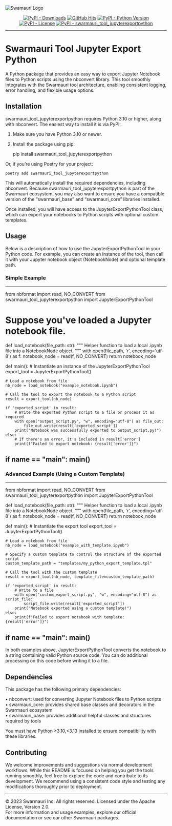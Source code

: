 
![Swamauri Logo](https://res.cloudinary.com/dbjmpekvl/image/upload/v1730099724/Swarmauri-logo-lockup-2048x757_hww01w.png)

<p align="center">
    <a href="https://pypi.org/project/swarmauri_tool_jupyterexportpython/">
        <img src="https://img.shields.io/pypi/dm/swarmauri_tool_jupyterexportpython" alt="PyPI - Downloads"/></a>
    <a href="https://github.com/swarmauri/swarmauri-sdk/blob/master/pkgs/community/swarmauri_tool_jupyterexportpython/README.md">
        <img src="https://hits.seeyoufarm.com/api/count/incr/badge.svg?url=https://github.com/swarmauri/swarmauri-sdk/pkgs/community/swarmauri_tool_jupyterexportpython/README.md&count_bg=%2379C83D&title_bg=%23555555&icon=&icon_color=%23E7E7E7&title=hits&edge_flat=false" alt="GitHub Hits"/></a>
    <a href="https://pypi.org/project/swarmauri_tool_jupyterexportpython/">
        <img src="https://img.shields.io/pypi/pyversions/swarmauri_tool_jupyterexportpython" alt="PyPI - Python Version"/></a>
    <a href="https://pypi.org/project/swarmauri_tool_jupyterexportpython/">
        <img src="https://img.shields.io/pypi/l/swarmauri_tool_jupyterexportpython" alt="PyPI - License"/></a>
    <a href="https://pypi.org/project/swarmauri_tool_jupyterexportpython/">
        <img src="https://img.shields.io/pypi/v/swarmauri_tool_jupyterexportpython?label=swarmauri_tool_jupyterexportpython&color=green" alt="PyPI - swarmauri_tool_jupyterexportpython"/></a>
</p>

---

# Swarmauri Tool Jupyter Export Python

A Python package that provides an easy way to export Jupyter Notebook files to Python scripts using the nbconvert library. This tool smoothly integrates with the Swarmauri tool architecture, enabling consistent logging, error handling, and flexible usage options.

## Installation

swarmauri_tool_jupyterexportpython requires Python 3.10 or higher, along with nbconvert. The easiest way to install it is via PyPI:

1. Make sure you have Python 3.10 or newer.
2. Install the package using pip:

    pip install swarmauri_tool_jupyterexportpython

Or, if you’re using Poetry for your project:

    poetry add swarmauri_tool_jupyterexportpython

This will automatically install the required dependencies, including nbconvert. Because swarmauri_tool_jupyterexportpython is part of the Swarmauri ecosystem, you may also want to ensure you have a compatible version of the “swarmauri_base” and “swarmauri_core” libraries installed.

Once installed, you will have access to the JupyterExportPythonTool class, which can export your notebooks to Python scripts with optional custom templates.

## Usage

Below is a description of how to use the JupyterExportPythonTool in your Python code. For example, you can create an instance of the tool, then call it with your Jupyter notebook object (NotebookNode) and optional template path.

### Simple Example

----------------------------------
from nbformat import read, NO_CONVERT
from swarmauri_tool_jupyterexportpython import JupyterExportPythonTool

# Suppose you've loaded a Jupyter notebook file.

def load_notebook(file_path: str):
    """
    Helper function to load a local .ipynb file into a NotebookNode object.
    """
    with open(file_path, 'r', encoding='utf-8') as f:
        notebook_node = read(f, NO_CONVERT)
    return notebook_node

def main():
    # Instantiate an instance of the JupyterExportPythonTool
    export_tool = JupyterExportPythonTool()

    # Load a notebook from file
    nb_node = load_notebook("example_notebook.ipynb")

    # Call the tool to export the notebook to a Python script
    result = export_tool(nb_node)

    if 'exported_script' in result:
        # Write the exported Python script to a file or process it as required
        with open("output_script.py", "w", encoding="utf-8") as file_out:
            file_out.write(result['exported_script'])
        print("Notebook was successfully exported to output_script.py!")
    else:
        # If there's an error, it's included in result['error']
        print(f"Failed to export notebook: {result['error']}")

if __name__ == "__main__":
    main()
----------------------------------

### Advanced Example (Using a Custom Template)

----------------------------------
from nbformat import read, NO_CONVERT
from swarmauri_tool_jupyterexportpython import JupyterExportPythonTool

def load_notebook(file_path: str):
    """
    Helper function to load a local .ipynb file into a NotebookNode object.
    """
    with open(file_path, 'r', encoding='utf-8') as f:
        notebook_node = read(f, NO_CONVERT)
    return notebook_node

def main():
    # Instantiate the export tool
    export_tool = JupyterExportPythonTool()

    # Load a notebook from file
    nb_node = load_notebook("example_with_template.ipynb")

    # Specify a custom template to control the structure of the exported script
    custom_template_path = "templates/my_python_export_template.tpl"

    # Call the tool with the custom template
    result = export_tool(nb_node, template_file=custom_template_path)

    if 'exported_script' in result:
        # Write to a file
        with open("custom_export_script.py", "w", encoding="utf-8") as script_file:
            script_file.write(result['exported_script'])
        print("Notebook exported using a custom template!")
    else:
        print(f"Failed to export notebook with template: {result['error']}")

if __name__ == "__main__":
    main()
----------------------------------

In both examples above, JupyterExportPythonTool converts the notebook to a string containing valid Python source code. You can do additional processing on this code before writing it to a file.

## Dependencies

This package has the following primary dependencies:

• nbconvert: used for converting Jupyter Notebook files to Python scripts  
• swarmauri_core: provides shared base classes and decorators in the Swarmauri ecosystem  
• swarmauri_base: provides additional helpful classes and structures required by tools  

You must have Python ≥3.10,<3.13 installed to ensure compatibility with these libraries.

## Contributing

We welcome improvements and suggestions via normal development workflows. While this README is focused on helping you get the tools running smoothly, feel free to explore the code and contribute to its development. We recommend using a consistent code style and testing any modifications thoroughly prior to deployment.

---

© 2023 Swarmauri Inc. All rights reserved. Licensed under the Apache License, Version 2.0.  
For more information and usage examples, explore our official documentation or see our other Swarmauri packages.
